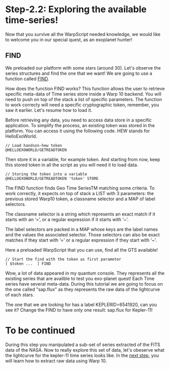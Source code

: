 # Step-2.2: Exploring the available time-series! 

Now that you survive all the WarpScript needed knowledge, we would like to welcome you in our special quest, as an exoplanet hunter!

## FIND

We preloaded our platform with some stars (around 30). Let's observe the series structures and find the one that we want! We are going to use a function called [FIND](http://www.warp10.io/reference/functions/function_FIND/).

How does the function FIND works? This function allows the user to retrieve specific meta-data of Time series store inside a Warp 10 backend. You will need to push on top of the stack a list of specific parameters. The function to work correcty will need a specific cryptographic token, remember, you saw it earlier. Let's resume how to load it. 

Before retrieving any data, you need to access data store in a specific application. To simplify the process, an existing token was stored in the platform. You can access it using the following code. HEW stands for HelloExoWorld. 

```
// Load handson-hew token
@HELLOEXOWORLD/GETREADTOKEN
```

Then store it in a variable, for example token. And starting from now, keep this stored token in all the script as you will need it to load data.

```
// Storing the token into a variable
@HELLOEXOWORLD/GETREADTOKEN 'token' STORE 
```

The FIND function finds Geo Time SeriesTM matching some criteria. To work correctly, it expects on top of stack a LIST with 3 parameters: the previous stored Warp10 token, a classname selector and a MAP of label selectors.

The classname selector is a string which represents an exact match if it starts with an ‘=’, or a regular expression if it starts with ‘~’.

The label selectors are packed in a MAP whose keys are the label names and the values the associated selector. Those selectors can also be exact matches if they start with ‘=’ or a regular expression if they start with ‘~’.

Here a preloaded WarpScript that you can use, find all the GTS available!

```
// Start the find with the token as first parameter
[ $token ...  ] FIND

```

Wow, a lot of data appeared in my quantum console. They represents all the existing series that are availble to test you exo-planet quest! Each Time series have several meta-data. During this tutorial we are going to focus on the one called "sap.flux" as they represents the raw data of the lightcurve of each stars.

The one that we are looking for has a label KEPLERID=6541920, can you see it? Change the FIND to have only one result: sap.flux for Kepler-11!

# To be continued

During this step you manipulated a sub-set of series extracted of the FITS data of the NASA. Now to really explore this set of data, let's obeserve what the lightcurve for the kepler-11 time series looks like. In the [next step](/step-2-Keplers-Data/2.3-Getting-Kepler-11-raw-data/README.md), you will learn how to extract raw data using Warp 10.

